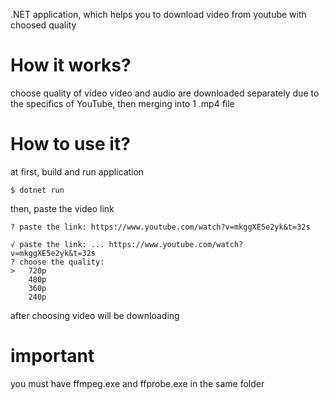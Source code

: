 .NET application, which helps you to download video from youtube with choosed quality
# How it works?
choose quality of video
video and audio are downloaded separately due to the specifics of YouTube, then merging into 1 .mp4 file
# How to use it?
at first, build and run application
```console 
$ dotnet run
```
then, paste the video link
```console 
? paste the link: https://www.youtube.com/watch?v=mkggXE5e2yk&t=32s
```
```console
√ paste the link: ... https://www.youtube.com/watch?v=mkggXE5e2yk&t=32s
? choose the quality: 
>   720p
    480p
    360p
    240p
```
after choosing video will be downloading 
# important
you must have ffmpeg.exe and ffprobe.exe in the same folder
